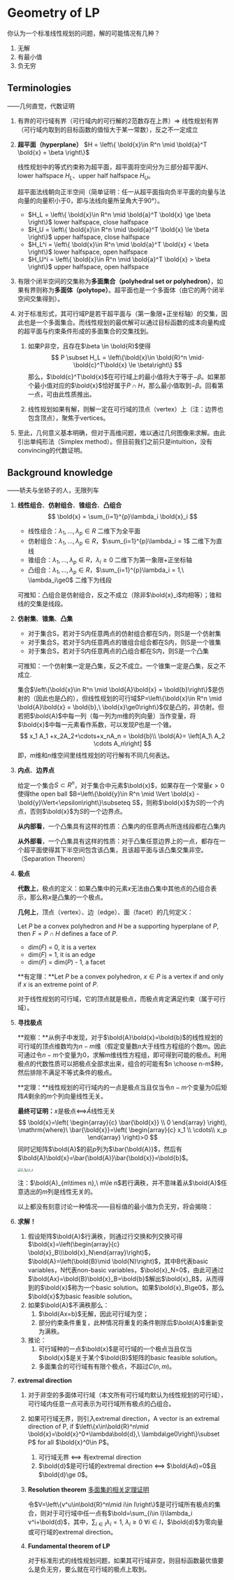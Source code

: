<head>
    <script src="https://cdn.mathjax.org/mathjax/latest/MathJax.js?config=TeX-AMS-MML_HTMLorMML" type="text/javascript"></script>
    <script type="text/x-mathjax-config">
        MathJax.Hub.Config({
            tex2jax: {
            skipTags: ['script', 'noscript', 'style', 'textarea', 'pre'],
            inlineMath: [['$','$']]
            }
        });
    </script>
</head>

# Geometry of LP

你认为一个标准线性规划的问题，解的可能情况有几种？

1. 无解
2. 有最小值
3. 负无穷

## Terminologies

——几何直觉，代数证明

1. 有界的可行域有界（可行域内的可行解的2范数存在上界）=> 线性规划有界（可行域内取到的目标函数的值恒大于某一常数），反之不一定成立

2. **超平面（hyperplane）** $H = \left\{ \bold{x}\in R^n \mid \bold{a}^T \bold{x} = \beta \right\}$

   线性规划中的等式约束称为超平面，超平面将空间分为三部分超平面$H$、lower halfspace $H_L$、upper half halfspace $H_U$。

   超平面法线朝向正半空间（简单证明：任一从超平面指向负半平面的向量与法向量的向量积小于0，即与法线向量所呈角大于90°）。

   * $H_L = \left\{ \bold{x}\in R^n \mid \bold{a}^T \bold{x} \ge \beta \right\}$ lower halfspace, close halfspace 
   * $H_U = \left\{ \bold{x}\in R^n \mid \bold{a}^T \bold{x} \le \beta \right\}$ upper halfspace, close halfspace 
   * $H_L^i = \left\{ \bold{x}\in R^n \mid \bold{a}^T \bold{x} < \beta \right\}$ lower halfspace, open halfspace 
   * $H_U^i = \left\{ \bold{x}\in R^n \mid \bold{a}^T \bold{x} > \beta \right\}$ upper halfspace, open halfspace 

3. 有限个闭半空间的交集称为**多面集合（polyhedral set or polyhedron）**，如果有界则称为**多面体（polytope）**。超平面也是一个多面体（由它的两个闭半空间交集得到）。

4. 对于标准形式，其可行域P是若干超平面与（第一象限+正坐标轴）的交集，因此也是一个多面集合。而线性规划的最优解可以通过目标函数的成本向量构成的超平面与约束条件形成的多面集合的交集找到。

   1. 如果P非空，且存在$\beta \in \bold{R}$使得
      $$
      P \subset H_L = \left\{\bold{x}\in \bold{R}^n \mid-\bold{c}^T\bold{x} \le \beta\right\}
      $$
      那么，$\bold{c}^T\bold{x}$在可行域上的最小值将大于等于$-\beta$。如果那个最小值对应的$\bold{x}$恰好属于$P\cap H$，那么最小值取到$-\beta$。回看第一点，可由此性质推出。

   2. 线性规划如果有解，则解一定在可行域的顶点（vertex）上（注：边界也包含顶点），聚焦于vertices。

5. 至此，几何意义基本明确，但对于高维问题，难以通过几何图像来求解。由此引出单纯形法（Simplex method）。但目前我们之前只是intuition，没有convincing的代数证明。

## Background knowledge

——轿夫与坐轿子的人，无限列车

1. **线性组合**、**仿射组合**、**锥组合**、**凸组合**
   $$
   \bold{x} = \sum_{i=1}^{p}\lambda_i \bold{x}_i
   $$

   * 线性组合：$\lambda_1,\dots,\lambda_p\in R$ 二维下为全平面 
   * 仿射组合：$\lambda_1,\dots,\lambda_p\in R$，$\sum_{i=1}^{p}\lambda_i = 1$ 二维下为直线 
   * 锥组合：$\lambda_1,\dots,\lambda_p\in R$，$\lambda_i\ge0$ 二维下为第一象限+正坐标轴
   * 凸组合：$\lambda_1,\dots,\lambda_p\in R$，$\sum_{i=1}^{p}\lambda_i = 1,\ \lambda_i\ge0$ 二维下为线段

   可推知：凸组合是仿射组合，反之不成立（除非$\bold{x}_i$均相等）；锥和线的交集是线段。

2. **仿射集**、**锥集**、**凸集**

   * 对于集合S，若对于S内任意两点的仿射组合都在S内，则S是一个仿射集
   * 对于集合S，若对于S内任意两点的锥组合组合都在S内，则S是一个锥集
   * 对于集合S，若对于S内任意两点的凸组合都在S内，则S是一个凸集

   可推知：一个仿射集一定是凸集，反之不成立。一个锥集一定是凸集，反之不成立.

   集合$\left\{\bold{x}\in R^n \mid \bold{A}\bold{x} = \bold{b}\right\}$是仿射的（因此也是凸的），但线性规划的可行域$P=\left\{\bold{x}\in R^n \mid \bold{A}\bold{x} = \bold{b},\ \bold{x}\ge0\right\}$仅是凸的，非仿射。但若把$\bold{A}$中每一列（每一列为$m$维的列向量）当作变量，将$\bold{x}$中每一元素看作系数，可以发现$P$也是一个锥。
   $$
   x_1 A_1 +x_2A_2+\cdots+x_nA_n = \bold{b}\\
   \bold{A}= \left[A_1\ A_2 \cdots A_n\right]
   $$
   即，$m$维和$n$维空间里线性规划的可行解有不同几何表达。

3. **内点**、**边界点**

   给定一个集合$S\subset R^n$，对于集合中元素$\bold{x}$，如果存在一个常量$\epsilon>0$使得the open ball $B=\left\{\bold{y}\in R^n \mid \Vert \bold{x} - \bold{y}\Vert<\epsilon\right\}\subseteq S$，则称$\bold{x}$为$S$的一个内点，否则$\bold{x}$为$S$的一个边界点。

   **从内部看**，一个凸集具有这样的性质：凸集内的任意两点所连线段都在凸集内

   **从外部看**，一个凸集具有这样的性质：对于凸集任意边界上的一点，都存在一个超平面使得其下半空间包含该凸集，且该超平面与该凸集交集非空。（Separation Theorem）

4. **极点**

   **代数上**，极点的定义：如果凸集中的元素$x$无法由凸集中其他点的凸组合表示，那么称$x$是凸集的一个极点。

   **几何上**，顶点（vertex）、边（edge）、面（facet）的几何定义：

   Let $P$ be a convex polyhedron and $H$ be a supporting hyperplane of $P$, then $F = P\cap H$ defines a face of $P$.

   * dim($F$) = 0, it is a vertex
   * dim($F$) = 1, it is an edge
   * dim($F$) = dim($P$) - 1, a facet

   **有定理：**Let $P$ be a convex polyhedron, $x \in P$ is a vertex if and only if $x$ is an extreme point of $P$.

   对于线性规划的可行域，它的顶点就是极点，而极点肯定满足约束（属于可行域）。

5. **寻找极点**

   **观察：**从例子中发现，对于$\bold{A}\bold{x}=\bold{b}$的线性规划的可行域的顶点维数均为$n-m$维（假定变量数$n$大于线性方程组的个数$m$。因此可通过令$n-m$个变量为0，求解$m$维线性方程组，即可得到可能的极点。利用极点的代数性质可以把极点全部求出来，组合的可能有$n \choose n-m$种，然后排除不满足不等式条件的极点。

   **定理：**线性规划的可行域内的一点是极点当且仅当令$n-m$个变量为0后矩阵$A$剩余的$m$个列向量线性无关。

   **最终可证明：**$x$是极点<==>$\bar{A}$线性无关
   $$
   \bold{x}=\left(
   \begin{array}{c}
   	 \bar{\bold{x}}  \\
   	 0
   \end{array}
   \right),
   \mathrm{where}\ 
   \bar{\bold{x}}=\left(
   \begin{array}{c}
   	x_1 \\
   	\cdots\\
   	x_p
   \end{array}
   \right)>0
   $$
   同时记矩阵$\bold{A}$的前$p$列为$\bar{\bold{A}}$，然后有$\bold{A}\bold{x}=\bar{\bold{A}}\bar{\bold{x}}=\bold{b}$。

   <img src="../assets/images/LP/2_1.png" alt="2_1" style="zoom: 50%;" /><img src="../assets/images/LP/2_2.png" alt="2_2" style="zoom: 45%;" />

   注：$\bold{A}_{m\times n},\ m\le n$若行满秩，并不意味着从$\bold{A}$任意选出的$m$列是线性无关的。

   以上都没有刻意讨论一种情况——目标值的最小值为负无穷，将会揭晓：

6. **求解！**

   1. 假设矩阵$\bold{A}$行满秩，则通过行交换和列交换可得$\bold{x}=\left(\begin{array}{c} \bold{x}_B\\\bold{x}_N\end{array}\right)$，$\bold{A}=\left(\bold{B}\mid \bold{N}\right)$，其中B代表basic variables，N代表non-basic variables，$\bold{x}_N=0$，由此可通过$\bold{Ax}=\bold{B}\bold{x}_B=\bold{b}$解出$\bold{x}_B$，从而得到的$\bold{x}$称为一个basic solution。如果$\bold{x}_B\ge0$，那么$\bold{x}$为basic feasible solution。
   2. 如果$\bold{A}$不满秩那么：
      1. $\bold{Ax=b}$无解，因此可行域为空；
      2. 部分约束条件重复，此种情况将重复的条件剔除后$\bold{A}$重新变为满秩。
   3. 推论：
      1. 可行域种的一点$\bold{x}$是可行域的一个极点当且仅当$\bold{x}$是关于某个$\bold{B}$矩阵的basic feasible solution。
      2. 多面集合的可行域有有限个极点，不超过$C\left(n,m\right)$。

7. **extremal direction**

   1. 对于非空的多面体可行域（本文所有可行域均默认为线性规划的可行域），可行域内任意一点可表示为可行域所有极点的凸组合。

   2. 如果可行域无界，则引入extremal direction，A vector is an extremal direction of P, if $\left\{x\in\bold{R}^n\mid \bold{x}=\bold{x}^0+\lambda\bold{d},\ \lambda\ge0\right\}\subset P$ for all $\bold{x}^0\in P$。

      1. 可行域无界 <==> 有extremal direction
      2. $\bold{d}$是可行域的extremal direction <==> $\bold{Ad}=0$且$\bold{d}\ge 0$。

   3. **Resolution theorem** [多面集的相关定理证明](https://blog.csdn.net/phoenix198425/article/details/79341247)

      令$V=\left\{v^u\in\bold{R}^n\mid i\in I\right\}$是可行域所有极点的集合，则对于可行域中任一点有$\bold=\sum_{i\in I}\lambda_i v^i+\bold{d}$，其中，$\sum_{i\in I}\lambda_i=1,\ \lambda_i\ge  0\ \forall i\in I$，$\bold{d}$为零向量或可行域的extremal direction。

   4. **Fundamental theorem of LP**

      对于标准形式的线性规划问题，如果其可行域非空，则目标函数最优值要么是负无穷，要么就在可行域的极点上取到。